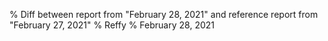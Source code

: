 % Diff between report from "February 28, 2021" and reference report from "February 27, 2021"
% Reffy
% February 28, 2021

